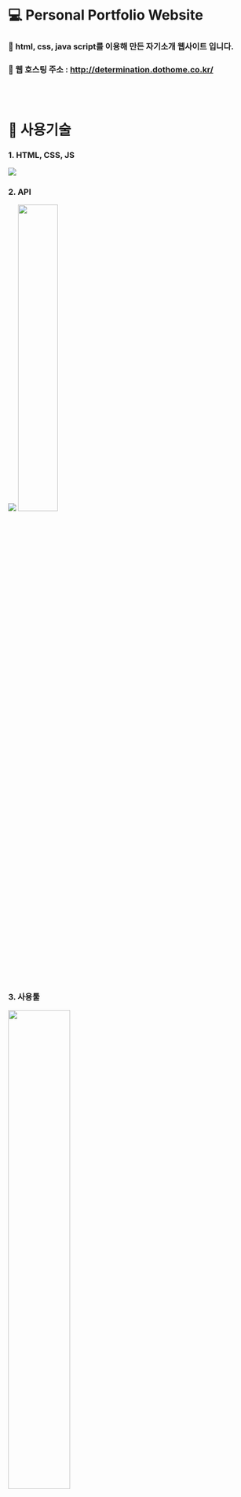  # 💻 Personal Portfolio Website

### 📑 html, css, java script를 이용해 만든 자기소개 웹사이트 입니다.
### 📑 웹 호스팅 주소 : http://determination.dothome.co.kr/

<br>
<br>

# 🔨 사용기술
### 1. HTML, CSS, JS
<img src = "https://user-images.githubusercontent.com/92250627/144418114-0d0f0b71-857f-4881-80de-6f4f70316974.png">

### 2. API
<img src = "https://user-images.githubusercontent.com/92250627/144418366-b1232844-48b7-430e-9378-00cd5eabb81b.png" heigth="30%">
<img src = "https://user-images.githubusercontent.com/92250627/144418476-f3b8900b-f6bc-4942-a15e-e1ca0b9babbb.gif" width="40%">

<br>
<br>

### 3. 사용툴
<img src = "https://user-images.githubusercontent.com/92250627/144419783-015122de-494a-405d-9b6e-7628ca4117b7.png" width="50%">
<img src = "https://user-images.githubusercontent.com/92250627/144420164-4cf4fe3f-5df0-468d-b047-dc2323b405b1.jpg" width="50%">

<br>
<br>

# 🔨 코드 리뷰
